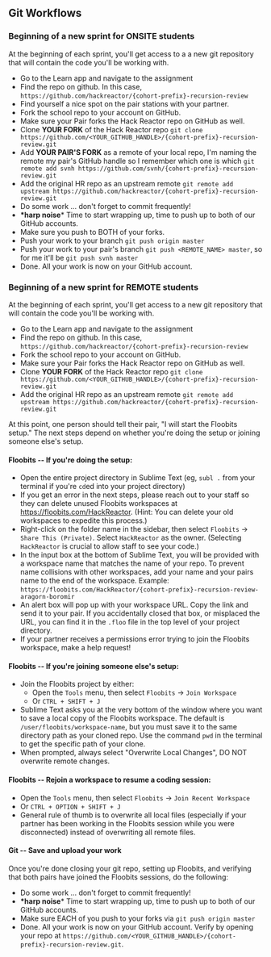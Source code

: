## Git Workflows

### Beginning of a new sprint for **ONSITE** students

At the beginning of each sprint, you'll get access to a a new git repository that will contain the code you'll be working with.

- Go to the Learn app and navigate to the assignment
- Find the repo on github. In this case, `https://github.com/hackreactor/{cohort-prefix}-recursion-review`
- Find yourself a nice spot on the pair stations with your partner.
- Fork the school repo to your account on GitHub.
- Make sure your Pair forks the Hack Reactor repo on GitHub as well.
- Clone **YOUR FORK** of the Hack Reactor repo `git clone https://github.com/<YOUR_GITHUB_HANDLE>/{cohort-prefix}-recursion-review.git`
- Add **YOUR PAIR'S FORK** as a remote of your local repo, I'm naming the remote my pair's GitHub handle so I remember which one is which `git remote add svnh https://github.com/svnh/{cohort-prefix}-recursion-review.git`
- Add the original HR repo as an upstream remote `git remote add upstream https://github.com/hackreactor/{cohort-prefix}-recursion-review.git`
- Do some work ... don't forget to commit frequently!
- **\*harp noise*** Time to start wrapping up, time to push up to both of our GitHub accounts.
- Make sure you push to BOTH of your forks.
 - Push your work to your branch `git push origin master`
 - Push your work to your pair's branch `git push <REMOTE_NAME> master`, so for me it'll be `git push svnh master`
- Done. All your work is now on your GitHub account.

### Beginning of a new sprint for **REMOTE** students

At the beginning of each sprint, you'll get access to a new git repository that will contain the code you'll be working with.

- Go to the Learn app and navigate to the assignment
- Find the repo on github. In this case, `https://github.com/hackreactor/{cohort-prefix}-recursion-review`
- Fork the school repo to your account on GitHub.
- Make sure your Pair forks the Hack Reactor repo on GitHub as well.
- Clone **YOUR FORK** of the Hack Reactor repo `git clone https://github.com/<YOUR_GITHUB_HANDLE>/{cohort-prefix}-recursion-review.git`
- Add the original HR repo as an upstream remote `git remote add upstream https://github.com/hackreactor/{cohort-prefix}-recursion-review.git`

At this point, one person should tell their pair, "I will start the Floobits setup." The next steps depend on whether you're doing the setup or joining someone else's setup.

#### Floobits -- If you're doing the setup:

* Open the entire project directory in Sublime Text (eg, `subl .` from your terminal if you're `cd`ed into your project directory)
* If you get an error in the next steps, please reach out to your staff so they can delete unused Floobits workspaces at https://floobits.com/HackReactor. (Hint: You can delete your old workspaces to expedite this process.)
* Right-click on the folder name in the sidebar, then select `Floobits` -> `Share This (Private)`.  Select `HackReactor` as the owner. (Selecting `HackReactor` is crucial to allow staff to see your code.)
* In the input box at the bottom of Sublime Text, you will be provided with a workspace name that matches the name of your repo. To prevent name collisions with other workspaces, add your name and your pairs name to the end of the workspace. Example: `https://floobits.com/HackReactor/{cohort-prefix}-recursion-review-aragorn-boromir`
* An alert box will pop up with your workspace URL. Copy the link and send it to your pair. If you accidentally closed that box, or misplaced the URL, you can find it in the `.floo` file in the top level of your project directory.
* If your partner receives a permissions error trying to join the Floobits workspace, make a help request!

#### Floobits -- If you're joining someone else's setup:

* Join the Floobits project by either:
  * Open the `Tools` menu, then select `Floobits` -> `Join Workspace`
  * Or `CTRL + SHIFT + J`
* Sublime Text asks you at the very bottom of the window where you want to save a local copy of the Floobits workspace. The default is `/user/floobits/workspace-name`, but you must save it to the same directory path as your cloned repo. Use the command `pwd` in the terminal to get the specific path of your clone.
* When prompted, always select "Overwrite Local Changes", DO NOT overwrite remote changes.

#### Floobits -- Rejoin a workspace to resume a coding session:

* Open the `Tools` menu, then select `Floobits` -> `Join Recent Workspace`
* Or `CTRL + OPTION + SHIFT + J`
* General rule of thumb is to overwrite all local files (especially if your partner has been working in the Floobits session while you were disconnected) instead of overwriting all remote files.

#### Git -- Save and upload your work

Once you're done closing your git repo, setting up Floobits, and verifying that both pairs have joined the Floobits sessions, do the following:

- Do some work ... don't forget to commit frequently!
- **\*harp noise*** Time to start wrapping up, time to push up to both of our GitHub accounts.
- Make sure EACH of you push to your forks via `git push origin master`
- Done. All your work is now on your GitHub account. Verify by opening your repo at `https://github.com/<YOUR_GITHUB_HANDLE>/{cohort-prefix}-recursion-review.git`.
